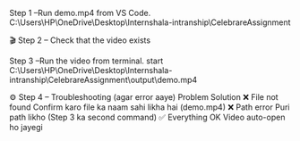  Step 1 –Run demo.mp4 from VS Code.
C:\Users\HP\OneDrive\Desktop\Internshala-intranship\CelebrareAssignment


🎬 Step 2 – Check that the video exists

 Step 3 –Run the video from terminal.
start C:\Users\HP\OneDrive\Desktop\Internshala-intranship\CelebrareAssignment\output\demo.mp4

⚙️ Step 4 – Troubleshooting (agar error aaye)
Problem	Solution
❌ File not found	Confirm karo file ka naam sahi likha hai (demo.mp4)
❌ Path error	Puri path likho (Step 3 ka second command)
✅ Everything OK	Video auto-open ho jayegi




